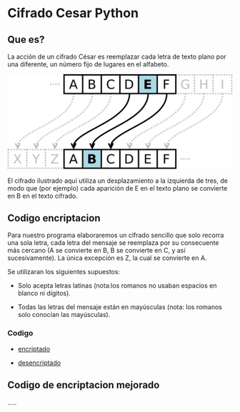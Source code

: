 # Cifrado Cesar Python
## Que es?
La acción de un cifrado César es reemplazar cada letra de texto plano por una diferente, un número fijo de lugares en el alfabeto.

![cifrado](./images/cifrado.png)

El cifrado ilustrado aquí utiliza un desplazamiento a la izquierda de tres, de modo que (por ejemplo) cada aparición de E en el texto plano se convierte en B en el texto cifrado.

## Codigo encriptacion

Para nuestro programa elaboraremos un cifrado sencillo que solo recorra una sola letra, cada letra del mensaje se reemplaza por su consecuente más cercano (A se convierte en B, B se convierte en C, y así sucesivamente). La única excepción es Z, la cual se convierte en A.

Se utilizaran los siguientes supuestos:
* Solo acepta letras latinas (nota:los romanos no usaban espacios en blanco ni dígitos).

* Todas las letras del mensaje están en mayúsculas (nota: los romanos solo conocían las mayúsculas).

### Codigo
* [encriptado](encriptado.py)

* [desencriptado](desencriptado.py)

## Codigo de encriptacion mejorado
.....